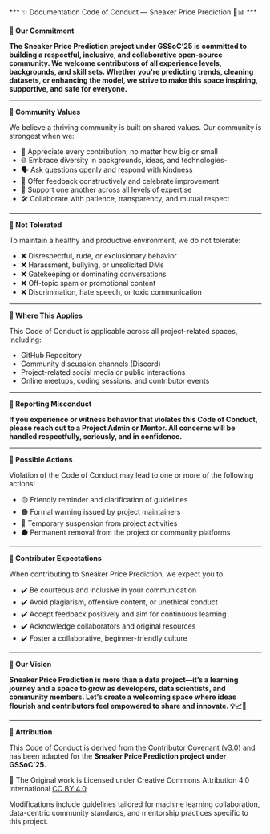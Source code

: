 *** ✨ Documentation Code of Conduct — Sneaker Price Prediction 👟📊 ***

**🌟 Our Commitment**

**The Sneaker Price Prediction project under GSSoC’25 is committed to building a respectful, inclusive, and collaborative open-source community. We welcome contributors of all experience levels, backgrounds, and skill sets. Whether you're predicting trends, cleaning datasets, or enhancing the model, we strive to make this space inspiring, supportive, and safe for everyone.**

---

**🤝 Community Values**

We believe a thriving community is built on shared values. Our community is strongest when we:
- 🎯 Appreciate every contribution, no matter how big or small
- 🌐 Embrace diversity in backgrounds, ideas, and technologies-
- 🗣️ Ask questions openly and respond with kindness
- 📘 Offer feedback constructively and celebrate improvement
- 🤗 Support one another across all levels of expertise
- 🛠️ Collaborate with patience, transparency, and mutual respect

---

**🚫 Not Tolerated**

To maintain a healthy and productive environment, we do not tolerate:
- ❌ Disrespectful, rude, or exclusionary behavior
- ❌ Harassment, bullying, or unsolicited DMs
- ❌ Gatekeeping or dominating conversations
- ❌ Off-topic spam or promotional content
- ❌ Discrimination, hate speech, or toxic communication

---

**🧭 Where This Applies**

This Code of Conduct is applicable across all project-related spaces, including:
- GitHub Repository 
- Community discussion channels (Discord)
- Project-related social media or public interactions
- Online meetups, coding sessions, and contributor events

---

**🛑 Reporting Misconduct**

**If you experience or witness behavior that violates this Code of Conduct, please reach out to a **Project Admin or Mentor.** All concerns will be handled respectfully, seriously, and in confidence.**

---

**🧩 Possible Actions**

Violation of the Code of Conduct may lead to one or more of the following actions:
- 🟡 Friendly reminder and clarification of guidelines
- 🟠 Formal warning issued by project maintainers
- 🔴 Temporary suspension from project activities
- ⚫ Permanent removal from the project or community platforms

---

**🎯 Contributor Expectations**

When contributing to Sneaker Price Prediction, we expect you to:
- ✔️ Be courteous and inclusive in your communication
- ✔️ Avoid plagiarism, offensive content, or unethical conduct
- ✔️ Accept feedback positively and aim for continuous learning
- ✔️ Acknowledge collaborators and original resources
- ✔️ Foster a collaborative, beginner-friendly culture

---

**🌸 Our Vision**

**Sneaker Price Prediction is more than a data project—it’s a learning journey and a space to grow as developers, data scientists, and community members. Let’s create a welcoming space where ideas flourish and contributors feel empowered to share and innovate. 💡📈👟**

---

**📄 Attribution**

This Code of Conduct is derived from the [Contributor Covenant (v3.0)](https://www.contributor-covenant.org/version/3/0/code_of_conduct/) and has been adapted for the **Sneaker Price Prediction project under GSSoC’25.**

📌 The Original work is Licensed under Creative Commons Attribution 4.0 International [CC BY 4.0](https://creativecommons.org/licenses/by/4.0/)

Modifications include guidelines tailored for machine learning collaboration, data-centric community standards, and mentorship practices specific to this project.